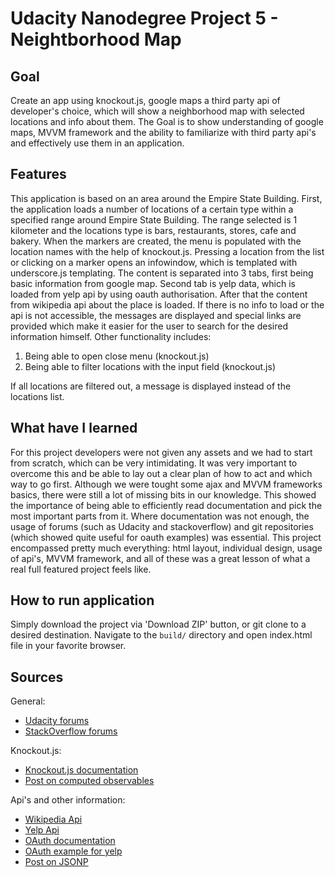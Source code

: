 # Udacity Nanodegree Project 5 - Neightborhood Map

## Goal
Create an app using knockout.js, google maps a third party api of developer's choice, which will show a neighborhood map with selected locations and info about them.
The Goal is to show understanding of google maps, MVVM framework and the ability to familiarize with third party api's and effectively use them in an application.

## Features
This application is based on an area around the Empire State Building. First, the application loads a number of locations of a certain type within a specified range around Empire State Building.
The range selected is 1 kilometer and the locations type is bars, restaurants, stores, cafe and bakery. When the markers are created, the menu is populated with the location names with the help of knockout.js.
Pressing a location from the list or clicking on a marker opens an infowindow, which is templated with underscore.js templating. The content is separated into 3 tabs, first being basic information from google map.
Second tab is yelp data, which is loaded from yelp api by using oauth authorisation. After that the content from wikipedia api about the place is loaded. If there is no info to load or the api is not accessible, the messages are displayed and special links
are provided which make it easier for the user to search for the desired information himself. Other functionality includes:

1. Being able to open close menu (knockout.js)
2. Being able to filter locations with the input field (knockout.js)

If all locations are filtered out, a message is displayed instead of the locations list.

## What have I learned
For this project developers were not given any assets and we had to start from scratch, which can be very intimidating. It was very important to overcome this and be able to lay out a clear plan of how to act and which way to go first.
Although we were tought some ajax and MVVM frameworks basics, there were still a lot of missing bits in our knowledge. This showed the importance of being able to efficiently read documentation and pick the most important parts
from it. Where documentation was not enough, the usage of forums (such as Udacity and stackoverflow) and git repositories (which showed quite useful for oauth examples) was essential.
This project encompassed pretty much everything: html layout, individual design, usage of api's, MVVM framework, and all of these was a great lesson of what a real full featured project feels like.

## How to run application
Simply download the project via 'Download ZIP' button, or git clone to a desired destination. Navigate to the `build/` directory and open index.html file in your favorite browser.

## Sources
General:

- [Udacity forums](https://discussions.udacity.com/)
- [StackOverflow forums](http://stackoverflow.com/)

Knockout.js:

- [Knockout.js documentation](http://knockoutjs.com/documentation/introduction.html)
- [Post on computed observables](http://www.barbarianmeetscoding.com/blog/2013/10/20/barbarian-meets-knockout-knockout-dot-js-computed-observables/)

Api's and other information:

- [Wikipedia Api](https://www.mediawiki.org/wiki/API:Main_page)
- [Yelp Api](https://www.yelp.co.uk/developers/documentation/v2/overview)
- [OAuth documentation](http://oauth.net/core/1.0a/)
- [OAuth example for yelp](https://github.com/Yelp/yelp-api/commit/5d7ac91825b5bc119a17fe2022ec4d3ccc2b9ac2)
- [Post on JSONP](https://johnnywey.wordpress.com/2012/05/20/jsonp-how-does-it-work/)
